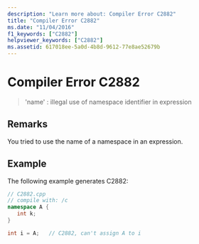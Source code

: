 ```yaml
---
description: "Learn more about: Compiler Error C2882"
title: "Compiler Error C2882"
ms.date: "11/04/2016"
f1_keywords: ["C2882"]
helpviewer_keywords: ["C2882"]
ms.assetid: 617018ee-5a0d-4b8d-9612-77e8ae52679b
---
```

# Compiler Error C2882

> 'name' : illegal use of namespace identifier in expression

## Remarks

You tried to use the name of a namespace in an expression.

## Example

The following example generates C2882:

```cpp
// C2882.cpp
// compile with: /c
namespace A {
   int k;
}

int i = A;   // C2882, can't assign A to i
```
